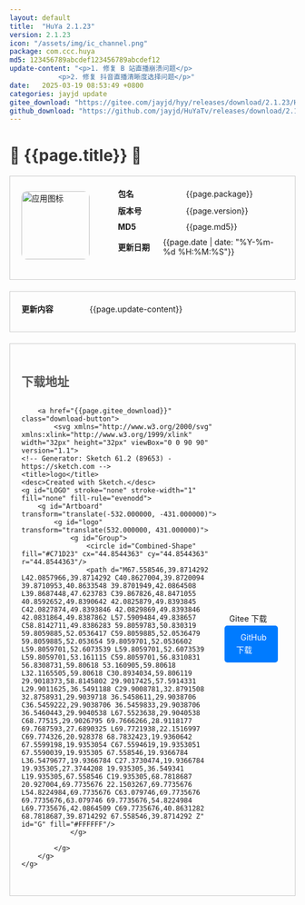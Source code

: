 ```yaml
---
layout: default
title:  "HuYa 2.1.23"
version: 2.1.23
icon: "/assets/img/ic_channel.png"
package: com.ccc.huya
md5: 123456789abcdef123456789abcdef12
update-content: "<p>1. 修复 B 站直播崩溃问题</p>
            <p>2. 修复 抖音直播清晰度选择问题</p>"
date:   2025-03-19 08:53:49 +0800
categories: jayjd update
gitee_download: "https://gitee.com/jayjd/hyy/releases/download/2.1.23/HuYa-2.1.23-20250319.apk"
github_download: "https://github.com/jayjd/HuYaTv/releases/download/2.1.23/HuYa-2.1.23-20250319.apk"
---
```

 <style>
    h1 {
      color: #333;
    }

    h2 {
      color: #555;
    }

    h3 {
      color: #777;
    }

    p {
      line-height: 1.6;
    }

   .info-section {
      border: 1px solid #ccc;
      padding: 20px;
      margin-bottom: 20px;
    }

   .info-row {
      display: flex;
      align-items: center;
      margin-bottom: 10px;
    }
    .info-row img {
      margin-right: 50px;
       /*圆角  */
      border-radius: 10px;
    }
   .info-label {
      width: 120px;
      font-weight: bold;
    }

   .download-section {
      margin-top: 20px;
    }

   .download-section a {
      display: block;
      margin-bottom: 10px;
      color: #007BFF;
      text-decoration: none;
    }

   .download-section a:hover {
      text-decoration: underline;
    }
  </style>


<h1>🌟 {{page.title}} 🌟</h1>
<div class="info-section">
    <!-- 图标信息 -->
    <div class="info-row">
        <img src="{{page.icon}}" alt="应用图标" width="120" height="120">
        <div style="display: flex; flex-direction: column; justify-content: center; height: 100%;">
            <!-- 包名信息 -->
            <div class="info-row">
                <div class="info-label">包名</div>
                <div>{{page.package}}</div>
            </div>
            <!-- 版本号信息 -->
            <div class="info-row">
                <div class="info-label">版本号</div>
                <div>{{page.version}}</div>
            </div>
            <!-- MD5 信息 -->
            <div class="info-row">
                <div class="info-label">MD5</div>
                <div>{{page.md5}}</div>
            </div>
            <!-- 更新日期信息 -->
            <div class="info-row">
                <div class="info-label">更新日期</div>
                <div>{{page.date | date: "%Y-%m-%d %H:%M:%S"}}</div>
            </div>
        </div>
    </div>
    
</div>
<div class="info-section">
    <div class="info-row">
        <div class="info-label">更新内容</div>
        <div>
            {{page.update-content}}
        </div>
    </div>
</div>
<div class="info-section">
    <h2>下载地址</h2>
    <div class="info-row">

        <a href="{{page.gitee_download}}" class="download-button">
            <svg xmlns="http://www.w3.org/2000/svg" xmlns:xlink="http://www.w3.org/1999/xlink" width="32px" height="32px" viewBox="0 0 90 90" version="1.1">
    <!-- Generator: Sketch 61.2 (89653) - https://sketch.com -->
    <title>logo</title>
    <desc>Created with Sketch.</desc>
    <g id="LOGO" stroke="none" stroke-width="1" fill="none" fill-rule="evenodd">
        <g id="Artboard" transform="translate(-532.000000, -431.000000)">
            <g id="logo" transform="translate(532.000000, 431.000000)">
                <g id="Group">
                    <circle id="Combined-Shape" fill="#C71D23" cx="44.8544363" cy="44.8544363" r="44.8544363"/>
                    <path d="M67.558546,39.8714292 L42.0857966,39.8714292 C40.8627004,39.8720094 39.8710953,40.8633548 39.8701949,42.0864508 L39.8687448,47.623783 C39.867826,48.8471055 40.8592652,49.8390642 42.0825879,49.8393845 C42.0827874,49.8393846 42.0829869,49.8393846 42.0831864,49.8387862 L57.5909484,49.838657 C58.8142711,49.8386283 59.8059783,50.830319 59.8059885,52.0536417 C59.8059885,52.0536479 59.8059885,52.053654 59.8059701,52.0536602 L59.8059701,52.6073539 L59.8059701,52.6073539 L59.8059701,53.161115 C59.8059701,56.8310831 56.8308731,59.80618 53.160905,59.80618 L32.1165505,59.80618 C30.8934034,59.806119 29.9018373,58.8145802 29.9017425,57.5914331 L29.9011625,36.5491188 C29.9008781,32.8791508 32.8758931,29.9039718 36.5458611,29.9038706 C36.5459222,29.9038706 36.5459833,29.9038706 36.5460443,29.9040538 L67.5523638,29.9040538 C68.77515,29.9026795 69.7666266,28.9118177 69.7687593,27.6890325 L69.7721938,22.1516997 C69.774326,20.928378 68.7832423,19.9360642 67.5599198,19.9353054 C67.5594619,19.9353051 67.5590039,19.935305 67.558546,19.9366784 L36.5479677,19.9366784 C27.3730474,19.9366784 19.935305,27.3744208 19.935305,36.549341 L19.935305,67.558546 C19.935305,68.7818687 20.927004,69.7735676 22.1503267,69.7735676 L54.8224984,69.7735676 C63.079746,69.7735676 69.7735676,63.079746 69.7735676,54.8224984 L69.7735676,42.0864509 C69.7735676,40.8631282 68.7818687,39.8714292 67.558546,39.8714292 Z" id="G" fill="#FFFFFF"/>
                </g>
                
            </g>
        </g>
    </g>
</svg>&nbsp;&nbsp;Gitee 下载
        </a>
        <a href="{{page.github_download}}" class="download-button">
            <svg height="32" aria-hidden="true" viewBox="0 0 24 24" version="1.1" width="32" data-view-component="true" class="octicon octicon-mark-github v-align-middle">
                 <path d="M12 1C5.9225 1 1 5.9225 1 12C1 16.8675 4.14875 20.9787 8.52125 22.4362C9.07125 22.5325 9.2775 22.2025 9.2775 21.9137C9.2775 21.6525 9.26375 20.7862 9.26375 19.865C6.5 20.3737 5.785 19.1912 5.565 18.5725C5.44125 18.2562 4.905 17.28 4.4375 17.0187C4.0525 16.8125 3.5025 16.3037 4.42375 16.29C5.29 16.2762 5.90875 17.0875 6.115 17.4175C7.105 19.0812 8.68625 18.6137 9.31875 18.325C9.415 17.61 9.70375 17.1287 10.02 16.8537C7.5725 16.5787 5.015 15.63 5.015 11.4225C5.015 10.2262 5.44125 9.23625 6.1425 8.46625C6.0325 8.19125 5.6475 7.06375 6.2525 5.55125C6.2525 5.55125 7.17375 5.2625 9.2775 6.67875C10.1575 6.43125 11.0925 6.3075 12.0275 6.3075C12.9625 6.3075 13.8975 6.43125 14.7775 6.67875C16.8813 5.24875 17.8025 5.55125 17.8025 5.55125C18.4075 7.06375 18.0225 8.19125 17.9125 8.46625C18.6138 9.23625 19.04 10.2125 19.04 11.4225C19.04 15.6437 16.4688 16.5787 14.0213 16.8537C14.42 17.1975 14.7638 17.8575 14.7638 18.8887C14.7638 20.36 14.75 21.5425 14.75 21.9137C14.75 22.2025 14.9563 22.5462 15.5063 22.4362C19.8513 20.9787 23 16.8537 23 12C23 5.9225 18.0775 1 12 1Z"></path>
            </svg>&nbsp;&nbsp;GitHub 下载
        </a>
        <!-- 为按钮添加样式 -->
        <style>
          .download-button {
            display: inline-block;
            padding: 10px 20px;
            background-color: #007BFF;
            color: white;
            text-decoration: none;
            border-radius: 5px;
            margin-right: 10px;
            align-items: center;
            display: flex;
          }
          .download-button img {
            margin-right: 5px;
          }
          .download-button:hover {
            background-color: #0056b3;
          }
        </style>
    </div>
</div>
